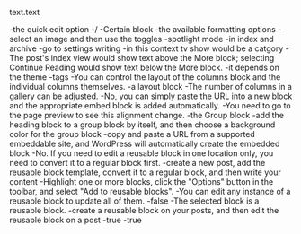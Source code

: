 text.text

-the quick edit option
-/
-Certain block
-the available formatting options
-select an image and then use the toggles
-spotlight mode
-in index and archive
-go to settings writing
-in this context tv show would be a catgory
-The post's index view would show text above the More block;
selecting Continue Reading would show text below the More block.
-it depends on the theme
-tags
-You can control the layout of the columns block and the individual columns themselves.
-a layout block
-The number of columns in a gallery can be adjusted.
-No, you can simply paste the URL into a new block
and the appropriate embed block is added automatically.
-You need to go to the page preview to see this
alignment change.
-the Group block
-add the heading block to a group block by itself,
and then choose a background color for the group block
-copy and paste a URL from a supported embeddable site,
and WordPress will automatically create the embedded block
-No. If you need to edit a reusable block in one
location only, you need to convert it to a regular block first.
-create a new post, add the reusable block template,
convert it to a regular block, and then write your content
-Highlight one or more blocks, click the "Options"
button in the toolbar, and select "Add to reusable blocks".
-You can edit any instance of a reusable block
to update all of them.
-false
-The selected block is a reusable block.
-create a reusable block on your posts,
and then edit the reusable block on a post
-true
-true
